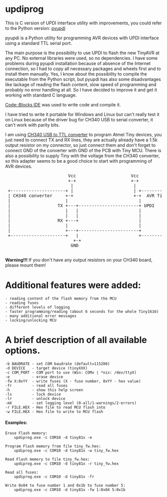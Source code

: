 # updiprog

This is C version of UPDI interface utility with improvements, you could refer to the Python version: [pyupdi](https://github.com/mraardvark/pyupdi.git)
	
pyupdi is a Python utility for programming AVR devices with UPDI interface using a standard TTL serial port.

The main purpose is the possibility to use UPDI to flash the new TinyAVR at any PC. No external libraries were used, so no dependencies. I have some problems during pyupdi installation because of absence of the Internet connection, so I had to copy all necessary packages and wheels first and to install them manually. Yes, I know about the possibility to compile the executable from the Python script, but pyupdi has also some disadvantages like lackage of reading the flash content, slow speed of programming and probably no error handling at all. So I have decided to improve it and get it working with standard C language.

[Code::Blocks IDE](http://www.codeblocks.org/) was used to write code and compile it.

I have tried to write it portable for Windows and Linux but can't really test it on Linux because of the driver bug for CH340 USB to serial converter, it can't work with parity bits.

I am using [CH340 USB to TTL converter](https://www.elektor.de/ch340-usb-to-ttl-converter-uart-module-ch340g-3-3-v-5-5-v) to program Atmel Tiny devices, you just need to connect TX and RX lines, they are actually already have a 1.5k output resistor on my connector, so just connect them and don't forget to connect GND of the converter with GND of the PCB with Tiny MCU. There is also a possibility to supply Tiny with the voltage from the CH340 converter, so this adapter seems to be a good choice to start with programming of AVR devices.

<pre>
                        Vcc                     Vcc
                        +-+                     +-+
                         |                       |
 +---------------------+ |                       | +--------------------+
 | CH340 converter     +-+                       +-+  AVR Tiny device   |
 |                     |                           |                    |
 |                  TX +---+-----------------------+ UPDI               |
 |                     |   |                       |                    |
 |                     |   |                       |                    |
 |                  RX +---+                       |                    |
 |                     |                           |                    |
 |                     +---+-----------------------+                    |
 +---------------------+   |                       +--------------------+
                          +-+
                         GND

</pre>
**Warning!!!** If you don't have any output resistors on your CH340 board, please mount them!

# Additional features were added:
	- reading content of the flash memory from the MCU
	- reading fuses
	- different levels of logging
	- faster programming/reading (about 6 seconds for the whole Tiny1616)
	- many additional error messages
	- locking/unlocking MCU

# A brief description of all available options.

	-b BAUDRATE - set COM baudrate (default=115200)
	-d DEVICE   - target device (tinyXXX)
	-c COM_PORT - COM port to use (Win: COMx | *nix: /dev/ttyX)
	-e          - erase device
	-fw X:0xYY  - write fuses (X - fuse number, 0xYY - hex value)
	-fr         - read all fuses
	-h          - show this help screen
	-ls         - lock device
	-lr         - unlock device
	-mX         - set logging level (0-all/1-warnings/2-errors)
	-r FILE.HEX - Hex file to read MCU flash into
	-w FILE.HEX - Hex file to write to MCU flash
	
  
#### Examples:

    Erase Flash memory:
        updiprog.exe -c COM10 -d tiny81x -e
    
    Program Flash memory from file tiny_fw.hex:
        updiprog.exe -c COM10 -d tiny81x -w tiny_fw.hex
		
    Read Flash memory to file tiny_fw.hex:
        updiprog.exe -c COM10 -d tiny81x -r tiny_fw.hex
		
	Read all fuses:
		updiprog.exe -c COM10 -d tiny81x -fr
		
	Write 0x04 to fuse number 1 and 0x1b to fuse number 5:
		updiprog.exe -c COM10 -d tiny81x -fw 1:0x04 5:0x1b
